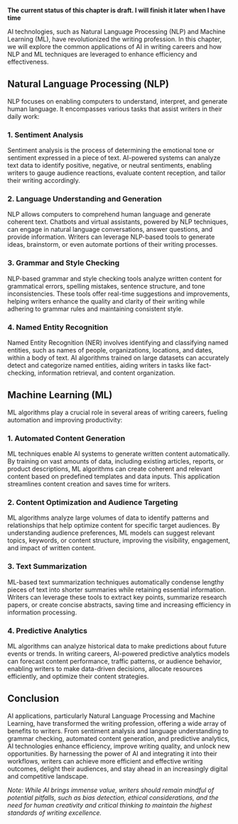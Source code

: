 **The current status of this chapter is draft. I will finish it later when I have time**

AI technologies, such as Natural Language Processing (NLP) and Machine Learning (ML), have revolutionized the writing profession. In this chapter, we will explore the common applications of AI in writing careers and how NLP and ML techniques are leveraged to enhance efficiency and effectiveness.

Natural Language Processing (NLP)
---------------------------------

NLP focuses on enabling computers to understand, interpret, and generate human language. It encompasses various tasks that assist writers in their daily work:

### 1. Sentiment Analysis

Sentiment analysis is the process of determining the emotional tone or sentiment expressed in a piece of text. AI-powered systems can analyze text data to identify positive, negative, or neutral sentiments, enabling writers to gauge audience reactions, evaluate content reception, and tailor their writing accordingly.

### 2. Language Understanding and Generation

NLP allows computers to comprehend human language and generate coherent text. Chatbots and virtual assistants, powered by NLP techniques, can engage in natural language conversations, answer questions, and provide information. Writers can leverage NLP-based tools to generate ideas, brainstorm, or even automate portions of their writing processes.

### 3. Grammar and Style Checking

NLP-based grammar and style checking tools analyze written content for grammatical errors, spelling mistakes, sentence structure, and tone inconsistencies. These tools offer real-time suggestions and improvements, helping writers enhance the quality and clarity of their writing while adhering to grammar rules and maintaining consistent style.

### 4. Named Entity Recognition

Named Entity Recognition (NER) involves identifying and classifying named entities, such as names of people, organizations, locations, and dates, within a body of text. AI algorithms trained on large datasets can accurately detect and categorize named entities, aiding writers in tasks like fact-checking, information retrieval, and content organization.

Machine Learning (ML)
---------------------

ML algorithms play a crucial role in several areas of writing careers, fueling automation and improving productivity:

### 1. Automated Content Generation

ML techniques enable AI systems to generate written content automatically. By training on vast amounts of data, including existing articles, reports, or product descriptions, ML algorithms can create coherent and relevant content based on predefined templates and data inputs. This application streamlines content creation and saves time for writers.

### 2. Content Optimization and Audience Targeting

ML algorithms analyze large volumes of data to identify patterns and relationships that help optimize content for specific target audiences. By understanding audience preferences, ML models can suggest relevant topics, keywords, or content structure, improving the visibility, engagement, and impact of written content.

### 3. Text Summarization

ML-based text summarization techniques automatically condense lengthy pieces of text into shorter summaries while retaining essential information. Writers can leverage these tools to extract key points, summarize research papers, or create concise abstracts, saving time and increasing efficiency in information processing.

### 4. Predictive Analytics

ML algorithms can analyze historical data to make predictions about future events or trends. In writing careers, AI-powered predictive analytics models can forecast content performance, traffic patterns, or audience behavior, enabling writers to make data-driven decisions, allocate resources efficiently, and optimize their content strategies.

Conclusion
----------

AI applications, particularly Natural Language Processing and Machine Learning, have transformed the writing profession, offering a wide array of benefits to writers. From sentiment analysis and language understanding to grammar checking, automated content generation, and predictive analytics, AI technologies enhance efficiency, improve writing quality, and unlock new opportunities. By harnessing the power of AI and integrating it into their workflows, writers can achieve more efficient and effective writing outcomes, delight their audiences, and stay ahead in an increasingly digital and competitive landscape.

*Note: While AI brings immense value, writers should remain mindful of potential pitfalls, such as bias detection, ethical considerations, and the need for human creativity and critical thinking to maintain the highest standards of writing excellence.*

